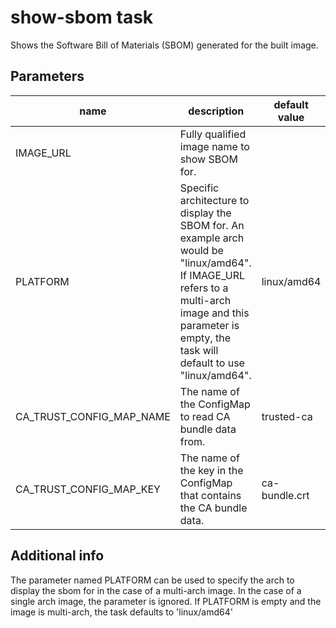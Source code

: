 # show-sbom task

Shows the Software Bill of Materials (SBOM) generated for the built image.

## Parameters
|name|description|default value|required|
|---|---|---|---|
|IMAGE_URL|Fully qualified image name to show SBOM for.||true|
|PLATFORM|Specific architecture to display the SBOM for. An example arch would be "linux/amd64". If IMAGE_URL refers to a multi-arch image and this parameter is empty, the task will default to use "linux/amd64".|linux/amd64|false|
|CA_TRUST_CONFIG_MAP_NAME|The name of the ConfigMap to read CA bundle data from.|trusted-ca|false|
|CA_TRUST_CONFIG_MAP_KEY|The name of the key in the ConfigMap that contains the CA bundle data.|ca-bundle.crt|false|


## Additional info

The parameter named PLATFORM can be used to specify the arch to display the sbom for in the case of a multi-arch image. 
In the case of a single arch image, the parameter is ignored. 
If PLATFORM is empty and the image is multi-arch, the task defaults to 'linux/amd64'
